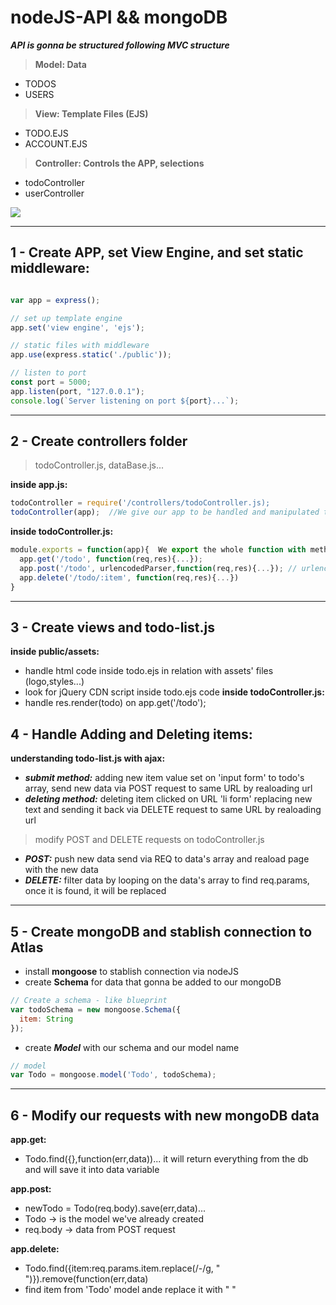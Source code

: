 
# nodeJS-API && mongoDB

***API is gonna be structured following MVC structure***

> **Model: Data**
- TODOS
- USERS

> **View: Template Files (EJS)**
- TODO.EJS
- ACCOUNT.EJS

> **Controller: Controls the APP, selections**
- todoController
- userController

<img src="https://www.cleveroad.com/images/article-previews/what-is-mvc.png" tittle="MVC Structure">

---

## 1 - Create APP, set View Engine, and set static middleware:
```javascript

var app = express();

// set up template engine
app.set('view engine', 'ejs');

// static files with middleware
app.use(express.static('./public'));

// listen to port
const port = 5000;
app.listen(port, "127.0.0.1");
console.log(`Server listening on port ${port}...`);
```

---

## 2 - Create controllers folder
> todoController.js, dataBase.js...

**inside app.js:** 
```javascript
todoController = require('/controllers/todoController.js);
todoController(app);  //We give our app to be handled and manipulated to the controller
```
**inside todoController.js:**
```javascript
module.exports = function(app){  We export the whole function with methods inside
  app.get('/todo', function(req,res){...});
  app.post('/todo', urlencodedParser,function(req,res){...}); // urlencodedParser to handle body 
  app.delete('/todo/:item', function(req,res){...})
}
```

---

## 3 - Create views and todo-list.js
**inside public/assets:**
- handle html code inside todo.ejs in relation with assets' files (logo,styles...)
- look for jQuery CDN script inside todo.ejs code
**inside todoController.js:**
- handle res.render(todo) on app.get('/todo');

## 4 - Handle Adding and Deleting items:
**understanding todo-list.js with ajax:**
- ***submit method:*** adding new item value set on 'input form' to todo's array, send new data via POST request to same URL by realoading url
- ***deleting method:*** deleting item clicked on URL 'li form' replacing new text and sending it back via DELETE request to same URL by realoading url

> modify POST and DELETE requests on todoController.js
- ***POST:*** push new data send via REQ to data's array and reaload page with the new data
- ***DELETE:*** filter data by looping on the data's array to find req.params, once it is found, it will be replaced

---

## 5 - Create mongoDB and stablish connection to Atlas
- install **mongoose** to stablish connection via nodeJS
- create **Schema** for data that gonna be added to our mongoDB
```javascript
// Create a schema - like blueprint
var todoSchema = new mongoose.Schema({
  item: String
});
```
- create ***Model*** with our schema and our model name
```javascript
// model
var Todo = mongoose.model('Todo', todoSchema);
```

---

## 6 - Modify our requests with new mongoDB data
**app.get:**
- Todo.find({},function(err,data))... it will return everything from the db and will save it into data variable

**app.post:**
- newTodo = Todo(req.body).save(err,data)...
- Todo -> is the model we've already created
- req.body -> data from POST request

**app.delete:**
- Todo.find({item:req.params.item.replace(/\-/g, " ")}).remove(function(err,data)
- find item from 'Todo' model ande replace it with " " 
